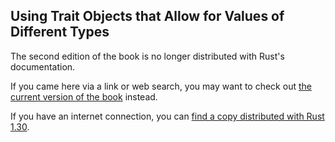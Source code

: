 ## Using Trait Objects that Allow for Values of Different Types

The second edition of the book is no longer distributed with Rust's documentation.

If you came here via a link or web search, you may want to check out [the current
version of the book](/src/ch18-02-trait-objects.md) instead.

If you have an internet connection, you can [find a copy distributed with
Rust
1.30](https://doc.rust-lang.org/1.30.0/book/second-edition/ch17-02-trait-objects.html).
